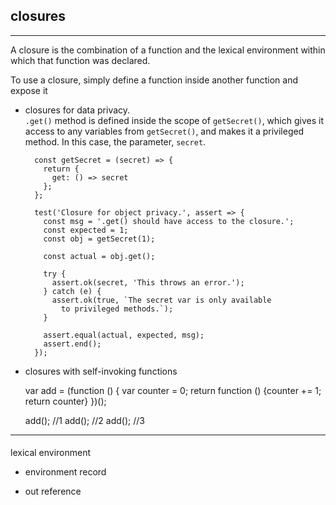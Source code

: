 ## closures
---
A closure is the combination of a function and the lexical environment within which that function was declared.      

To use a closure, simply define a function inside another function and expose it

* closures for data privacy.    
`.get()` method is defined inside the scope of `getSecret()`, which gives it access to any variables from `getSecret()`, and makes it a privileged method. In this case, the parameter, `secret`.

        const getSecret = (secret) => {
          return {
            get: () => secret
          };
        };

        test('Closure for object privacy.', assert => {
          const msg = '.get() should have access to the closure.';
          const expected = 1;
          const obj = getSecret(1);

          const actual = obj.get();

          try {
            assert.ok(secret, 'This throws an error.');
          } catch (e) {
            assert.ok(true, `The secret var is only available
              to privileged methods.`);
          }

          assert.equal(actual, expected, msg);
          assert.end();
        });


* closures with self-invoking functions

    var add = (function () {
      var counter = 0;
      return function () {counter += 1; return counter}
    })();

    add(); //1
    add(); //2
    add(); //3

---

#### 
lexical environment

* environment record



* out reference



